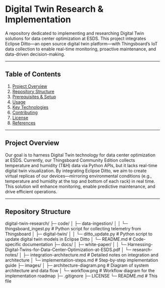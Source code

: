 # Digital Twin Research & Implementation

A repository dedicated to implementing and researching Digital Twin solutions for data center optimization at ESDS. This project integrates Eclipse Ditto—an open source digital twin platform—with Thingsboard’s IoT data collection to enable real-time monitoring, proactive maintenance, and data-driven decision-making.

---

## Table of Contents

1. [Project Overview](#project-overview)
2. [Repository Structure](#repository-structure)
3. [Prerequisites & Setup](#prerequisites--setup)
4. [Usage](#usage)
5. [Key Technologies](#key-technologies)
6. [Contributing](#contributing)
7. [License](#license)
8. [References](#references)

---

## Project Overview

Our goal is to harness Digital Twin technology for data center optimization at ESDS. Currently, our Thingsboard Community Edition collects temperature and humidity (T&H) data via Python APIs, but it lacks real-time digital twin visualization. By integrating Eclipse Ditto, we aim to create virtual replicas of our devices—mirroring environmental conditions (e.g., temperature and humidity at the top and bottom of each rack) in real time. This solution will enhance monitoring, enable predictive maintenance, and drive efficient operations.

---

## Repository Structure
digital-twin-research/ ├─ code/ │ ├─ data-ingestion/ │ │ └─ thingsboard_ingest.py # Python script for collecting telemetry from Thingsboard │ ├─ digital-twin/ │ │ └─ ditto_update.py # Python script to update digital twin models in Eclipse Ditto │ └─ README.md # Code-specific documentation ├─ docs/ │ ├─ white-paper/ │ │ └─ Harnessing-Digital-Twins-for-Data-Center-Optimization-at-ESDS.pdf │ └─ research-notes/ │ ├─ integration-architecture.md # Detailed notes on integration and architecture │ └─ implementation-steps.md # Step-by-step implementation guide ├─ images/ │ ├─ architecture-diagram.png # Diagram of system architecture and data flow │ └─ workflow.png # Workflow diagram for the implementation roadmap ├─ .gitignore ├─ LICENSE └─ README.md # This file



